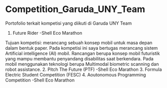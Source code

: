 # Competition_Garuda_UNY_Team
Portofolio terkait kompetisi yang diikuti di Garuda UNY Team

1. Future Rider -Shell Eco Marathon
    
Tujuan kompetisi: merancang sebuah konsep mobil untuk masa depan dalam bentuk paper. Pada kompetisi ini saya bertugas merancang sistem Artificial intelligence (AI) mobil. Rancangan berupa konsep mobil futuristik yang mampu membantu penyandang disabilitas saat berkendara. Pada mobil menggunakan teknologi berupa Multimodal biometric scanning dan robot assistance.
2. Pitch The Future (PTF) -Shell Eco Marathon
3. Formula Electric Student Competition (FESC)
4. Aoutonomous Programming Competition -Shell Eco Marathon
